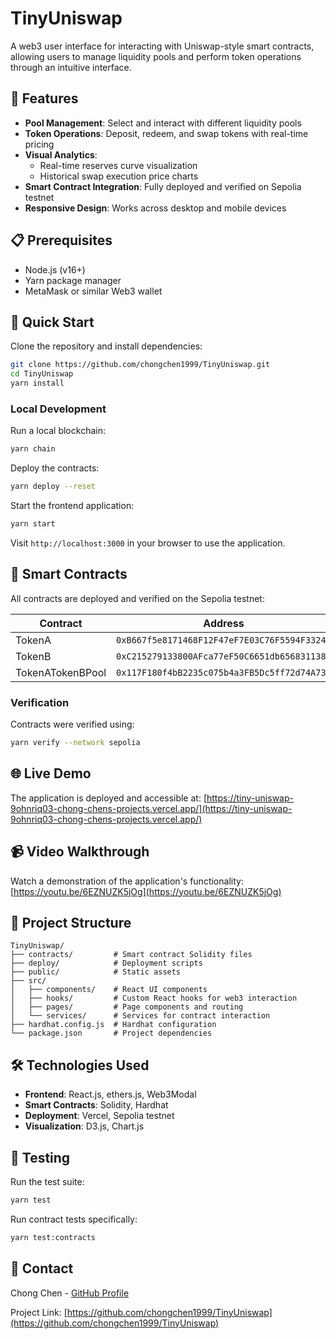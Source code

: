 # TinyUniswap

A web3 user interface for interacting with Uniswap-style smart contracts, allowing users to manage liquidity pools and perform token operations through an intuitive interface.

## 🌟 Features

- **Pool Management**: Select and interact with different liquidity pools
- **Token Operations**: Deposit, redeem, and swap tokens with real-time pricing
- **Visual Analytics**: 
  - Real-time reserves curve visualization
  - Historical swap execution price charts
- **Smart Contract Integration**: Fully deployed and verified on Sepolia testnet
- **Responsive Design**: Works across desktop and mobile devices

## 📋 Prerequisites

- Node.js (v16+)
- Yarn package manager
- MetaMask or similar Web3 wallet

## 🚀 Quick Start

Clone the repository and install dependencies:

```bash
git clone https://github.com/chongchen1999/TinyUniswap.git
cd TinyUniswap
yarn install
```

### Local Development

Run a local blockchain:
```bash
yarn chain
```

Deploy the contracts:
```bash
yarn deploy --reset
```

Start the frontend application:
```bash
yarn start
```

Visit `http://localhost:3000` in your browser to use the application.

## 🔄 Smart Contracts

All contracts are deployed and verified on the Sepolia testnet:

| Contract | Address |
|----------|---------|
| TokenA | `0xB667f5e8171468F12F47eF7E03C76F5594F33248` |
| TokenB | `0xC215279133800AFca77eF50C6651db656831138e` |
| TokenATokenBPool | `0x117F180f4bB2235c075b4a3FB5Dc5ff72d74A739` |

### Verification

Contracts were verified using:
```bash
yarn verify --network sepolia
```

## 🌐 Live Demo

The application is deployed and accessible at:
[https://tiny-uniswap-9ohnriq03-chong-chens-projects.vercel.app/](https://tiny-uniswap-9ohnriq03-chong-chens-projects.vercel.app/)

## 📹 Video Walkthrough

Watch a demonstration of the application's functionality:
[https://youtu.be/6EZNUZK5jOg](https://youtu.be/6EZNUZK5jOg)

## 📁 Project Structure

```
TinyUniswap/
├── contracts/         # Smart contract Solidity files
├── deploy/            # Deployment scripts
├── public/            # Static assets
├── src/
│   ├── components/    # React UI components
│   ├── hooks/         # Custom React hooks for web3 interaction
│   ├── pages/         # Page components and routing
│   └── services/      # Services for contract interaction
├── hardhat.config.js  # Hardhat configuration
└── package.json       # Project dependencies
```

## 🛠️ Technologies Used

- **Frontend**: React.js, ethers.js, Web3Modal
- **Smart Contracts**: Solidity, Hardhat
- **Deployment**: Vercel, Sepolia testnet
- **Visualization**: D3.js, Chart.js

## 🧪 Testing

Run the test suite:
```bash
yarn test
```

Run contract tests specifically:
```bash
yarn test:contracts
```

## 📧 Contact

Chong Chen - [GitHub Profile](https://github.com/chongchen1999)

Project Link: [https://github.com/chongchen1999/TinyUniswap](https://github.com/chongchen1999/TinyUniswap)
